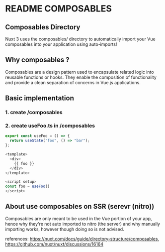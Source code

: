# README COMPOSABLES

## Composables Directory

Nuxt 3 uses the composables/ directory to automatically import your Vue composables into your application using auto-imports!

## Why composables ?

Composables are a design pattern used to encapsulate related logic into reusable functions or hooks. They enable the composition of functionality and provide a clean separation of concerns in Vue.js applications.

## Basic implementation

### 1. create /composables

### 2. create useFoo.ts in /composables

```ts
export const useFoo = () => {
  return useState("foo", () => "bar");
};
```

```ts
<template>
  <div>
    {{ foo }}
  </div>
</template>

<script setup>
const foo = useFoo()
</script>
```

## About use composables on SSR (serevr (nitro))

Composables are only meant to be used in the Vue portion of your app, hence why they're not auto imported to nitro (the server) and why manually importing works, however though doing so is not advised.

references:
<https://nuxt.com/docs/guide/directory-structure/composables>,
<https://github.com/nuxt/nuxt/discussions/16164>
